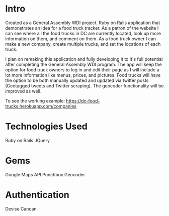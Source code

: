 # Intro

Created as a General Assembly WDI project. Ruby on Rails application that demonstrates an idea for a food truck tracker. As a patron of the website I can see where all the food trucks in DC are currently located, look up more information on them, and comment on them. As a food truck owner I can make a new company, create multiple trucks, and set the locations of each truck.

I plan on remaking this application and fully developing it to it's full potential after completing the General Assembly WDI program. The app will keep the option for food truck owners to log in and edit their page as I will include a lot more information like menus, prices, and pictures. Food trucks will have the option to be both manually updated and updated via twitter posts (Geotagged tweets and Twitter scraping). The geocoder functionality will be improved as well. 

To see the working example: https://dc-food-trucks.herokuapp.com/companies

# Technologies Used
Ruby on Rails
JQuery

# Gems
Google Maps API
Punchbox
Geocoder

# Authentication 
Devise
Cancan
